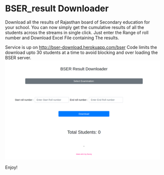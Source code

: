 # BSER_result Downloader

Download all the results of Rajasthan board of Secondary education for your school. 
You can now simply get the cumulative results of all the students across the streams in single click.
Just enter the Range of roll number and Download Excel File containing The results.

Service is up on http://bser-download.herokuapp.com/bser
Code limits the download upto 30 students at a time to avoid blocking and over loading the BSER server.
![](https://github.com/ShiftMech/bser_download/blob/master/templates/1.png)

Enjoy!

